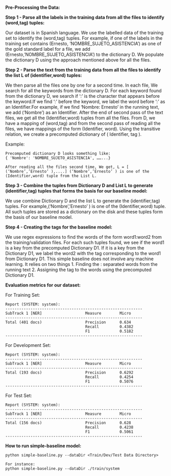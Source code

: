 
__Pre-Processing the Data:__

__Step 1 - Parse all the labels in the training data from all the files to identify (word,tag) tuples:__

Our dataset is in Spanish language. We use the labelled data of the training set to identify the (word,tag) tuples. For example, if one of the labels in the training set contains (Ernesto, ’NOMBRE_SUJETO_ASISTENCIA’) as one of the gold standard label for a file, we add (Ernesto,’NOMBRE_SUJETO_ASISTENCIA’) to the dictionary D. We populate the dictionary D using the approach mentioned above for all the files.


__Step 2 - Parse the text from the training data from all the files to identify the list L of (identifier,word) tuples:__

We then parse all the files one by one for a second time. In each file, We search for all the keywords from the dictionary D. For each keyword found from the dictionary D, we search if ‘:’ is the character that appears before the keyword.If we find ‘:’ before the keyword, we label the word before ‘:’ as an Identifier.For example, if we find ‘Nombre: Ernesto’ in the running text, we add (‘Nombre’) as an Identifier.  After the end of second pass of the text files, we get all the (Identifier,word)  tuples from all the files. From D, we have a mapping of (word,tag) and from the second pass of reading all the files, we have mappings of the form (Identifier, word). Using the transitive relation, we create a precomputed dictionary of ( Identifier, tag ). 

Example:

	Precomputed dictionary D looks something like:
	{ 'Nombre': 'NOMBRE_SUJETO_ASISTENCIA', ……...}

	After reading all the files second time, We get, L = [ (‘Nombre’,’Ernesto’ ),....] (‘Nombre’,’Ernesto’ ) is one of the (Identifier,word) tuple from the List L.

__Step 3 - Combine the tuples from Dictionary D and List L to generate (identifier,tag) tuples that forms the basis for our baseline model:__

We use combine Dictionary D and the list L to generate the (identifier,tag) tuples. For example,(‘Nombre’,’Ernesto’ ) is one of the (Identifier,word) tuple. All such tuples are stored as a dictionary on the disk and these tuples form the basis of our baseline model.

__Step 4 - Creating the tags for the baseline model:__

We use regex expressions to find the words of the form word1:word2 from the training/validation files. For each such tuples found, we see if the word1 is a key from the precomputed Dictionary D1. If it is a key from the Dictionary D1, we label the word2 with the tag corresponding to the word1 from Dictionary D1.  This simple baseline does not involve any machine learning. It relies on  two things 1. Finding the : separated words from the running text 2. Assigning the tag to the words using the precomputed Dictionary D1.
	
	
__Evaluation metrics for our dataset:__

For Training Set:
  
```
Report (SYSTEM: system):
------------------------------------------------------------
SubTrack 1 [NER]                   Measure        Micro               
------------------------------------------------------------
Total (401 docs)                   Precision      0.634               
                                   Recall         0.4382              
                                   F1             0.5182              
------------------------------------------------------------
```

For Development Set:

```
Report (SYSTEM: system):
------------------------------------------------------------
SubTrack 1 [NER]                   Measure        Micro               
------------------------------------------------------------
Total (193 docs)                   Precision      0.6292              
                                   Recall         0.4254              
                                   F1             0.5076              
------------------------------------------------------------
```

For Test Set:

```
Report (SYSTEM: system):
------------------------------------------------------------
SubTrack 1 [NER]                   Measure        Micro               
------------------------------------------------------------
Total (156 docs)                   Precision      0.628               
                                   Recall         0.4238              
                                   F1             0.5061              
------------------------------------------------------------
```

__How to run simple-baseline model:__

```
python simple-baseline.py --dataDir <Train/Dev/Test Data Directory>

For instance:
python simple-baseline.py --dataDir ./train/system
```
